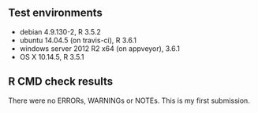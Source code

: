 ## Test environments
* debian 4.9.130-2, R 3.5.2
* ubuntu 14.04.5 (on travis-ci), R 3.6.1
* windows server 2012 R2 x64 (on appveyor), 3.6.1
* OS X 10.14.5, R 3.5.1

## R CMD check results
There were no ERRORs, WARNINGs or NOTEs. This is my first submission.